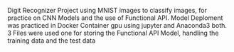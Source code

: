 Digit Recognizer 
Project using MNIST images to classify images, for practice on CNN Models and the use of Functional API.
Model Deploment was practiced in Docker Container gpu using jupyter and Anaconda3 both.
3 Files were used one for storing the Functional API Model, handling the training data and the test data

  
